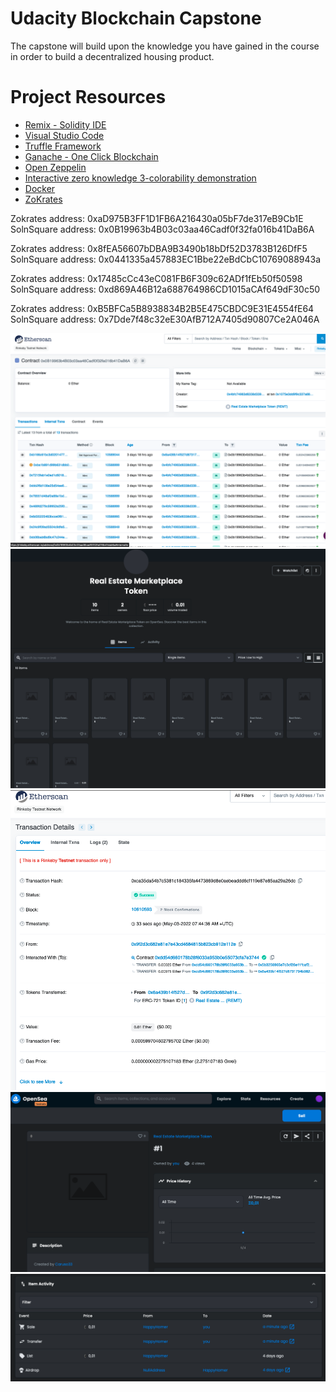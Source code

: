 # Udacity Blockchain Capstone

The capstone will build upon the knowledge you have gained in the course in order to build a decentralized housing product.

# Project Resources

- [Remix - Solidity IDE](https://remix.ethereum.org/)
- [Visual Studio Code](https://code.visualstudio.com/)
- [Truffle Framework](https://truffleframework.com/)
- [Ganache - One Click Blockchain](https://truffleframework.com/ganache)
- [Open Zeppelin ](https://openzeppelin.org/)
- [Interactive zero knowledge 3-colorability demonstration](http://web.mit.edu/~ezyang/Public/graph/svg.html)
- [Docker](https://docs.docker.com/install/)
- [ZoKrates](https://github.com/Zokrates/ZoKrates)

Zokrates address: 0xaD975B3FF1D1FB6A216430a05bF7de317eB9Cb1E
SolnSquare address: 0x0B19963b4B03c03aa46Cadf0f32fa016b41DaB6A

Zokrates address: 0x8fEA56607bDBA9B3490b18bDf52D3783B126DfF5
SolnSquare address: 0x0441335a457883EC1Bbe22eBdCbC10769088943a

Zokrates address: 0x17485cCc43eC081FB6F309c62ADf1fEb50f50598
SolnSquare address: 0xd869A46B12a688764986CD1015aCAf649dF30c50

Zokrates address: 0xB5BFCa5B8938834B2B5E475CBDC9E31E4554fE64
SolnSquare address: 0x7Dde7f48c32eE30AfB712A7405d90807Ce2A046A

![1](./doc/1.png)
![2](./doc/2.png)
![3](./doc/3.png)
![4](./doc/4.png)
![5](./doc/5.png)
